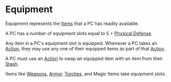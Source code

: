 # Equipment

Equipment represents the [Items](../../Items%20and%20Gear/Items.md) that a PC has readily available.

A PC has a number of equipment slots equal to 5 + [Physical Defense](Physical%20Defense.md).

Any item in a PC's equipment slot is equipped. Whenever a PC takes an [Action](../../Game%20Procedures/Core%20Procedures/Action.md), they may use any one of their equipped items as part of that [Action](../../Game%20Procedures/Core%20Procedures/Action.md).

A PC must use an [Action](../../Game%20Procedures/Core%20Procedures/Action.md) to swap an equipped item with an item from their [Stash](Stash.md).

Items like [Weapons](../../Items%20and%20Gear/Weapons/Weapons.md), [Armor](../../Items%20and%20Gear/Armor/Armor.md), [Torches](../../Items%20and%20Gear/Gear/1%20Coin/Torch.md), and Magic Items take equipment slots.
